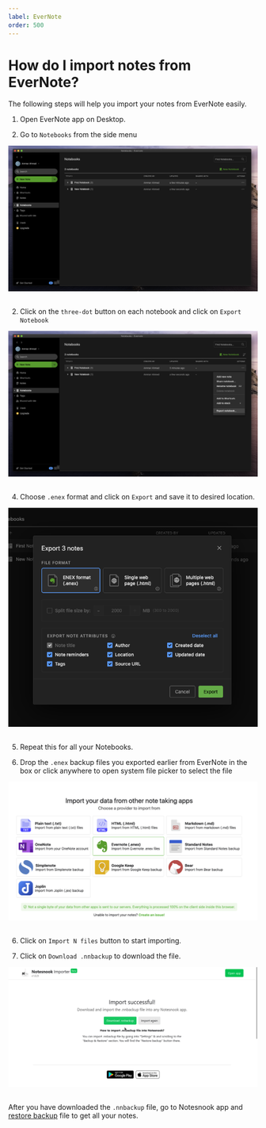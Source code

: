 ```yaml
---
label: EverNote
order: 500
---
```


# How do I import notes from EverNote?

The following steps will help you import your notes from EverNote easily.

1. Open EverNote app on Desktop.

2. Go to `Notebooks` from the side menu
<img style="margin-bottom:15px;" src="../static/evernote_import_step_1.png" alt="Go to `Notebooks` from the side menu"/>

2. Click on the `three-dot` button on each notebook and click on `Export Notebook`
<img style="margin-bottom:15px;" src="../static/evernote_import_step_2.png" alt="Click on the `three-dot` button on each notebook and click on `Export Notebook`"/>

4. Choose `.enex` format and click on `Export` and save it to desired location.
<img style="margin-bottom:15px;" src="../static/evernote_import_step_3.png" alt="Choose `.enex` format and click on `Export`"/>

5. Repeat this for all your Notebooks.

6. Drop the `.enex` backup files you exported earlier from EverNote in the box or click anywhere to open system file picker to select the file
<img style="margin-bottom:15px;" src="../static/evernote_import_step_4.png" alt="Drop the `.enex` backup files you exported earlier from EverNote in the box or click anywhere to open system file picker to select the file"/>

6. Click on `Import N files` button to start importing.

7. Click on `Download .nnbackup` to download the file.
<img style="margin-bottom:15px;" src="../static/plain_text_import_step_3.png" alt="From the list of formats to import, select Plain Text."/>

After you have downloaded the `.nnbackup` file, go to Notesnook app and [restore backup](../backup-restore.md) file to get all your notes.




